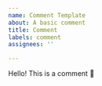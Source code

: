 ```yaml
---
name: Comment Template
about: A basic comment
title: Comment
labels: comment
assignees: ''

---
```


Hello! This is a comment 🙂
